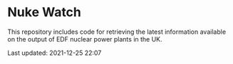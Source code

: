 # Nuke Watch

This repository includes code for retrieving the latest information available on the output of EDF nuclear power plants in the UK.

Last updated: 2021-12-25 22:07